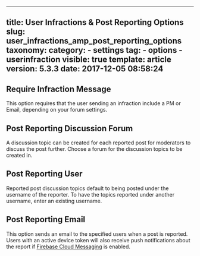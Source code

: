 
---
title: User Infractions &amp; Post Reporting Options
slug: user_infractions_amp_post_reporting_options
taxonomy:
    category:
        - settings
    tag:
        - options
        - userinfraction
visible: true
template: article
version: 5.3.3
date: 2017-12-05 08:58:24
---

## Require Infraction Message
This option requires that the user sending an infraction include a PM or Email, depending on your forum settings.

## Post Reporting Discussion Forum
A discussion topic can be created for each reported post for moderators to discuss the post further.  Choose a forum for the discussion topics to be created in.

## Post Reporting User
Reported post discussion topics default to being posted under the username of the reporter. To have the topics reported under another username, enter an existing username.

## Post Reporting Email
This option sends an email to the specified users when a post is reported. <br />
Users with an active device token will also receive push notifications about the report if <a href="admincp/options.php?do=options&amp;dogroup=api">Firebase Cloud Messaging</a> is enabled.



